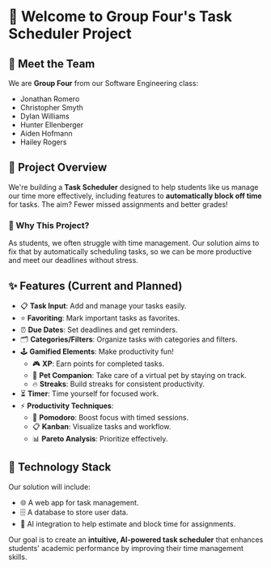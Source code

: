 # 👋 Welcome to Group Four's Task Scheduler Project

## 🙌 Meet the Team
We are **Group Four** from our Software Engineering class:
- Jonathan Romero
- Christopher Smyth
- Dylan Williams
- Hunter Ellenberger
- Aiden Hofmann
- Hailey Rogers

## 🌟 Project Overview
We're building a **Task Scheduler** designed to help students like us manage our time more effectively, including features to **automatically block off time** for tasks. The aim? Fewer missed assignments and better grades!

### 🎯 Why This Project?
As students, we often struggle with time management. Our solution aims to fix that by automatically scheduling tasks, so we can be more productive and meet our deadlines without stress.

## ✨ Features (Current and Planned)
- 📋 **Task Input**: Add and manage your tasks easily.
- ⭐ **Favoriting**: Mark important tasks as favorites.
- ⏰ **Due Dates**: Set deadlines and get reminders.
- 🗂️ **Categories/Filters**: Organize tasks with categories and filters.
- 🕹️ **Gamified Elements**: Make productivity fun!
  - 🎮 **XP**: Earn points for completed tasks.
  - 🐾 **Pet Companion**: Take care of a virtual pet by staying on track.
  - 🔥 **Streaks**: Build streaks for consistent productivity.
- ⏳ **Timer**: Time yourself for focused work.
- ⚡ **Productivity Techniques**:
  - 🍅 **Pomodoro**: Boost focus with timed sessions.
  - 📋 **Kanban**: Visualize tasks and workflow.
  - 📊 **Pareto Analysis**: Prioritize effectively.

## 🚀 Technology Stack
Our solution will include:
- 🌐 A web app for task management.
- 🗄️ A database to store user data.
- 🤖 AI integration to help estimate and block time for assignments.

Our goal is to create an **intuitive, AI-powered task scheduler** that enhances students' academic performance by improving their time management skills.
